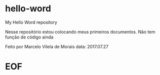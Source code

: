 # hello-word
My Hello Word repository

Nesse repositório estou colocando meus primeiros documentos.
Não tem função de código ainda

Feito por Marcelo Vilela de Morais
data: 2017.07.27

# EOF
